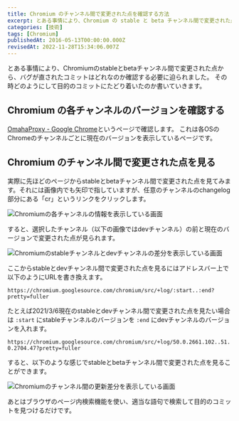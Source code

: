 ```yaml
---
title: Chromium のチャンネル間で変更された点を確認する方法
excerpt: とある事情により、Chromium の stable と beta チャンネル間で変更された点から、バグが直されたコミットがどれなのか確認する必要に迫られました。
categories: [技術]
tags: [Chromium]
publishedAt: 2016-05-13T00:00:00.000Z
revisedAt: 2022-11-28T15:34:06.007Z
---
```


とある事情により、Chromiumのstableとbetaチャンネル間で変更された点から、バグが直されたコミットはどれなのか確認する必要に迫られました。
その時どのようにして目的のコミットにたどり着いたのか書いていきます。

## Chromium の各チャンネルのバージョンを確認する

[OmahaProxy - Google Chrome](https://omahaproxy.appspot.com/)というページで確認します。
これは各OSのChromeのチャンネルごとに現在のバージョンを表示しているページです。

## Chromium のチャンネル間で変更された点を見る

実際に先ほどのページからstableとbetaチャンネル間で変更された点を見てみます。それには画像内でも矢印で指していますが、任意のチャンネルのchangelog部分にある「cr」というリンクをクリックします。

![Chromiumの各チャンネルの情報を表示している画面](https://blog-assets.kubosho.com/chrome_version.png)

すると、選択したチャンネル（以下の画像ではdevチャンネル）の前と現在のバージョンで変更された点が見られます。

![Chromiumのstableチャンネルとdevチャンネルの差分を表示している画面](https://blog-assets.kubosho.com/chrome_stable_dev.png)

ここからstableとdevチャンネル間で変更された点を見るにはアドレスバー上で以下のようにURLを書き換えます。

`https://chromium.googlesource.com/chromium/src/+log/:start..:end?pretty=fuller`

たとえば2021/3/6現在のstableとdevチャンネル間で変更された点を見たい場合は `:start` にstableチャンネルのバージョンを `:end` にdevチャンネルのバージョンを入れます。

`https://chromium.googlesource.com/chromium/src/+log/50.0.2661.102..51.0.2704.47?pretty=fuller`

すると、以下のような感じでstableとbetaチャンネル間で変更された点を見ることができます。

![Chromiumのチャンネル間の更新差分を表示している画面](https://blog-assets.kubosho.com/chrome_diff.png)

あとはブラウザのページ内検索機能を使い、適当な語句で検索して目的のコミットを見つけるだけです。
